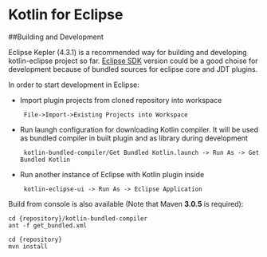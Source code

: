 Kotlin for Eclipse
==============

##Building and Development

Eclipse Kepler (4.3.1) is a recommended way for building and developing kotlin-eclipse project so far. [Eclipse SDK](http://download.eclipse.org/eclipse/downloads/drops4/R-4.3.1-201309111000/) version could be a good choise for development because of bundled sources for eclipse core and JDT plugins.

In order to start development in Eclipse:
 - Import plugin projects from cloned repository into workspace 
 
        File->Import->Existing Projects into Workspace

 - Run laungh configuration for downloading Kotlin compiler. It will be used as bundled compiler in built plugin and as library during development 
 
        kotlin-bundled-compiler/Get Bundled Kotlin.launch -> Run As -> Get Bundled Kotlin

 - Run another instance of Eclipse with Kotlin plugin inside 
 
        kotlin-eclipse-ui -> Run As -> Eclipse Application

Build from console is also available (Note that Maven **3.0.5** is required):

    cd {repository}/kotlin-bundled-compiler
    ant -f get_bundled.xml  

    cd {repository}
    mvn install

